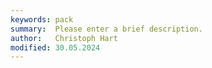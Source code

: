 ```yaml
---
keywords: pack
summary:  Please enter a brief description.
author:   Christoph Hart
modified: 30.05.2024
---
```

  
